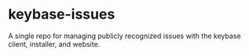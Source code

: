 keybase-issues
==============

A single repo for managing publicly recognized issues with the keybase client, installer, and website.

